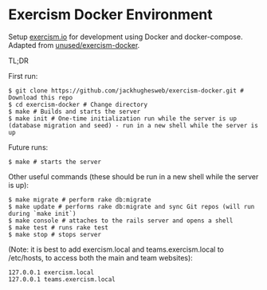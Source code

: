 # Exercism Docker Environment

Setup [exercism.io](https://exercism.io) for development using Docker and
docker-compose. Adapted from [unused/exercism-docker](https://github.com/unused/exercism-docker).

TL;DR

First run:
```
$ git clone https://github.com/jackhughesweb/exercism-docker.git # Download this repo
$ cd exercism-docker # Change directory
$ make # Builds and starts the server
$ make init # One-time initialization run while the server is up (database migration and seed) - run in a new shell while the server is up
```

Future runs:
```
$ make # starts the server
```

Other useful commands (these should be run in a new shell while the server is up):
```
$ make migrate # perform rake db:migrate
$ make update # performs rake db:migrate and sync Git repos (will run during `make init`)
$ make console # attaches to the rails server and opens a shell
$ make test # runs rake test
$ make stop # stops server
```

(Note: it is best to add exercism.local and teams.exercism.local to /etc/hosts, to access both the main and team websites):
```
127.0.0.1 exercism.local
127.0.0.1 teams.exercism.local
```
